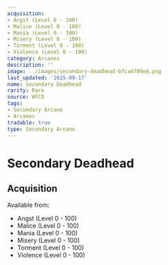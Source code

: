```yaml
---
acquisition:
- Angst (Level 0 - 100)
- Malice (Level 0 - 100)
- Mania (Level 0 - 100)
- Misery (Level 0 - 100)
- Torment (Level 0 - 100)
- Violence (Level 0 - 100)
category: Arcanes
description: ''
image: ../images/secondary-deadhead-b7ca4709e8.png
last_updated: '2025-09-17'
name: Secondary Deadhead
rarity: Rare
source: WFCD
tags:
- Secondary Arcane
- Arcanes
tradable: true
type: Secondary Arcane
---
```


# Secondary Deadhead

## Acquisition

Available from:
- Angst (Level 0 - 100)
- Malice (Level 0 - 100)
- Mania (Level 0 - 100)
- Misery (Level 0 - 100)
- Torment (Level 0 - 100)
- Violence (Level 0 - 100)

